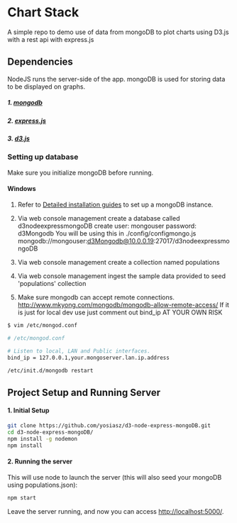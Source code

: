 # Chart Stack
A simple repo to demo use of data from mongoDB to plot
charts using D3.js with a rest api with express.js

## Dependencies
NodeJS runs the server-side of the app. mongoDB is used for storing data to be displayed on graphs.

##### 1. [mongodb](https://www.npmjs.com/package/mongodb)
##### 2. [express.js](https://www.npmjs.com/package/express)
##### 3. [d3.js](https://www.npmjs.com/package/d3)

### Setting up database
Make sure you initialize mongoDB before running. 

#### Windows

1. Refer to [Detailed installation guides](https://www.turnkeylinux.org/mongodb) to set up a mongoDB instance.

2. Via web console management create a database called d3nodeexpressmongoDB
   create user: mongouser
   password:    d3Mongodb
   You will be using this in ./config/configmongo.js
    mongodb://mongouser:d3Mongodb@10.0.0.19:27017/d3nodeexpressmongoDB

3. Via web console management create a collection named populations

4. Via web console management ingest the sample data provided to seed 'populations' collection

5. Make sure mongodb can accept remote connections. http://www.mkyong.com/mongodb/mongodb-allow-remote-access/
   If it is just for local dev use just comment out bind_ip AT YOUR OWN RISK

```bash
$ vim /etc/mongod.conf

# /etc/mongod.conf

# Listen to local, LAN and Public interfaces.
bind_ip = 127.0.0.1,your.mongoserver.lan.ip.address

/etc/init.d/mongodb restart
```

## Project Setup and Running Server
#### 1. Initial Setup
```bash
git clone https://github.com/yosiasz/d3-node-express-mongoDB.git
cd d3-node-express-mongoDB/
npm install -g nodemon
npm install
```

#### 2. Running the server
This will use node to launch the server (this will also seed your mongoDB using populations.json):
```bash
npm start
```
Leave the server running, and now you can access [http://localhost:5000/](http://localhost:5000/).
